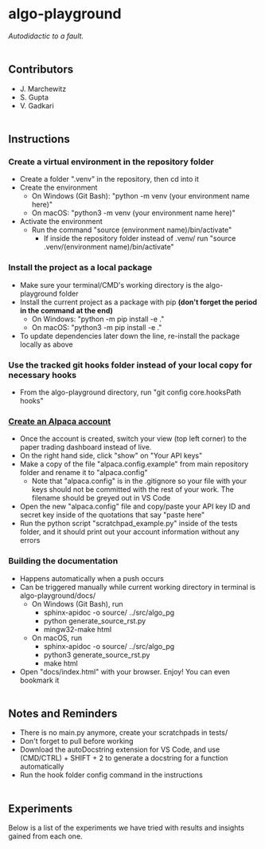 # algo-playground #
*Autodidactic to a fault.*
<br><br>

## Contributors ##
* J. Marchewitz
* S. Gupta
* V. Gadkari
<br><br>

## Instructions ##

### Create a virtual environment in the repository folder ###
  * Create a folder ".venv" in the repository, then cd into it
  * Create the environment
      * On Windows (Git Bash): "python -m venv (your environment name here)"
      * On macOS: "python3 -m venv (your environment name here)"
  * Activate the environment
      * Run the command "source (environment name)/bin/activate"
        * If inside the repository folder instead of .venv/ run "source .venv/(environment name)/bin/activate"
### Install the project as a local package ###
  * Make sure your terminal/CMD's working directory is the algo-playground folder
  * Install the current project as a package with pip **(don't forget the period in the command at the end)**
      * On Windows: "python -m pip install -e ."
      * On macOS: "python3 -m pip install -e ."
  * To update dependencies later down the line, re-install the package locally as above
### Use the tracked git hooks folder instead of your local copy for necessary hooks ###
  * From the algo-playground directory, run "git config core.hooksPath hooks"
### [Create an Alpaca account](https://app.alpaca.markets/signup) ###
  * Once the account is created, switch your view (top left corner) to the paper trading dashboard instead of live.
  * On the right hand side, click "show" on "Your API keys"
  * Make a copy of the file "alpaca.config.example" from main repository folder and rename it to "alpaca.config"
      * Note that "alpaca.config" is in the .gitignore so your file with your keys should not be committed with the rest of your work. The filename should be greyed out in VS Code
  * Open the new "alpaca.config" file and copy/paste your API key ID and secret key inside of the quotations that say "paste here"
  * Run the python script "scratchpad_example.py" inside of the tests folder, and it should print out your account information without any errors
### Building the documentation ###
  * Happens automatically when a push occurs
  * Can be triggered manually while current working directory in terminal is algo-playground/docs/
      * On Windows (Git Bash), run
          * sphinx-apidoc -o source/ ../src/algo_pg
          * python generate_source_rst.py
          * mingw32-make html
      * On macOS, run
          * sphinx-apidoc -o source/ ../src/algo_pg
          * python3 generate_source_rst.py
          * make html
  * Open "docs/index.html" with your browser. Enjoy! You can even bookmark it
<br><br>


## Notes and Reminders ##
* There is no main.py anymore, create your scratchpads in tests/
* Don't forget to pull before working
* Download the autoDocstring extension for VS Code, and use (CMD/CTRL) + SHIFT + 2 to generate a docstring for a function automatically
* Run the hook folder config command in the instructions
<br><br>

## Experiments ##
Below is a list of the experiments we have tried with results and insights gained from each one.
